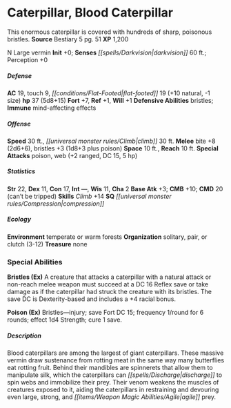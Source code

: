 ﻿---
cssclass: [monsters]
title1: Caterpillar, Blood Caterpillar
desc_short: This enormous caterpillar is covered with hundreds of sharp, poisonous
  bristles.
title2: Blood Caterpillar
CR: 4
sources:
- name: Bestiary 5
  page: 51
  link: http://paizo.com/products/btpy9g9x?Pathfinder-Roleplaying-Game-Bestiary-5
XP: 1200
alignment: N
size: Large
type: vermin
initiative:
  bonus: 0
senses:
  darkvision: 60
AC:
  AC: 19
  touch: 9
  flat_footed: 19
  components:
    natural: 10
    size: -1
HP:
  HP: 37
  long: 5d8+15
saves:
  fort: 7
  ref: 1
  will: 1
defensive_abilities:
- bristles
immunities:
- mind-affecting effects
speeds:
  base: 30
  climb: 30
attacks:
  melee:
  - - text: bite +8 (2d6+6)
      entries:
      - - damage: 2d6+6
      attack: bite
      bonus:
      - 8
    - text: bristles +3 (1d8+3 plus poison)
      entries:
      - - damage: 1d8+3
        - effect: poison
      attack: bristles
      bonus:
      - 3
  special:
  - poison
  - web (+2 ranged, DC 15, 5 hp)
space: 10
reach: 10
ability_scores:
  STR: 22
  DEX: 11
  CON: 17
  INT:
  WIS: 11
  CHA: 2
BAB: 3
CMB: 10
CMD: 20
CMD_other: can't be tripped
skills:
  Climb: 14
  Perception: 0
special_qualities:
- compression
ecology:
  environment: temperate or warm forests
  organization: solitary, pair, or clutch (3-12)
  treasure_type: none
special_abilities:
  Bristles (Ex): A creature that attacks a caterpillar with a natural attack or non-reach
    melee weapon must succeed at a DC 16 Reflex save or take damage as if the caterpillar
    had struck the creature with its bristles. The save DC is Dexterity-based and
    includes a +4 racial bonus.
  Poison (Ex): Bristles-injury; save Fort DC 15; frequency 1/round for 6 rounds; effect
    1d4 Strength; cure 1 save.
desc_long: Blood caterpillars are among the largest of giant caterpillars. These massive
  vermin draw sustenance from rotting meat in the same way many butterflies eat rotting
  fruit. Behind their mandibles are spinnerets that allow them to manipulate silk,
  which the caterpillars can discharge to spin webs and immobilize their prey. Their
  venom weakens the muscles of creatures exposed to it, aiding the caterpillars in
  restraining and devouring even large, strong, and agile prey.

---

# Caterpillar, Blood Caterpillar
This enormous caterpillar is covered with hundreds of sharp, poisonous bristles.
**Source** Bestiary 5 pg. 51
**XP** 1,200

N Large vermin
**Init** +0; **Senses** _[[spells/Darkvision|darkvision]]_ 60 ft.; Perception +0

##### Defense

**AC** 19, touch 9, _[[conditions/Flat-Footed|flat-footed]]_ 19 (+10 natural, -1 size)
**hp** 37 (5d8+15)
**Fort** +7, **Ref** +1, **Will** +1
**Defensive Abilities** bristles; **Immune** mind-affecting effects

##### Offense
**Speed** 30 ft., _[[universal monster rules/Climb|climb]]_ 30 ft.
**Melee** bite +8 (2d6+6), bristles +3 (1d8+3 plus poison)
**Space** 10 ft., **Reach** 10 ft.
**Special Attacks** poison, web (+2 ranged, DC 15, 5 hp)

##### Statistics
**Str** 22, **Dex** 11, **Con** 17, **Int** —, **Wis** 11, **Cha** 2
**Base Atk** +3; **CMB** +10; **CMD** 20 (can’t be tripped)
**Skills** _Climb_ +14
**SQ** _[[universal monster rules/Compression|compression]]_

##### Ecology

**Environment** temperate or warm forests
**Organization** solitary, pair, or clutch (3-12)
**Treasure** none

### Special Abilities

**Bristles (Ex)** A creature that attacks a caterpillar with a natural attack or non-reach melee weapon must succeed at a DC 16 Reflex save or take damage as if the caterpillar had struck the creature with its bristles. The save DC is Dexterity-based and includes a +4 racial bonus.

**Poison (Ex)** Bristles—injury; save Fort DC 15; frequency 1/round for 6 rounds; effect 1d4 Strength; cure 1 save.

##### Description

Blood caterpillars are among the largest of giant caterpillars. These massive vermin draw sustenance from rotting meat in the same way many butterflies eat rotting fruit. Behind their mandibles are spinnerets that allow them to manipulate silk, which the caterpillars can _[[spells/Discharge|discharge]]_ to spin webs and immobilize their prey. Their venom weakens the muscles of creatures exposed to it, aiding the caterpillars in restraining and devouring even large, strong, and _[[items/Weapon Magic Abilities/Agile|agile]]_ prey.